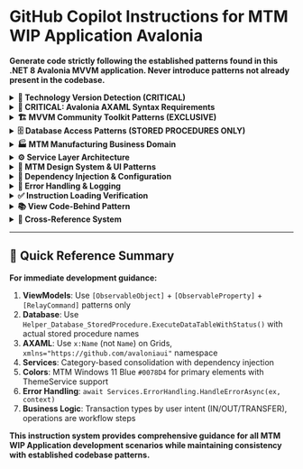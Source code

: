 # GitHub Copilot Instructions for MTM WIP Application Avalonia

<!-- COPILOT AUTO-INCLUDE SYSTEM -->
<!-- When this file is referenced via #file:copilot-instructions.md, -->
<!-- automatically include all related instruction files: -->

<!-- Core UI Instructions -->
<!-- #file:.github/UI-Instructions/avalonia-xaml-syntax.instruction.md -->
<!-- #file:.github/UI-Instructions/ui-generation.instruction.md -->
<!-- #file:.github/UI-Instructions/ui-styling.instruction.md -->
<!-- #file:.github/UI-Instructions/ui-mapping.instruction.md -->
<!-- #file:.github/UI-Instructions/suggestion-overlay-implementation.instruction.md -->
<!-- #file:.github/UI-Instructions/suggestion-overlay-integration.instruction.md -->

<!-- Development Instructions -->  
<!-- #file:.github/Development-Instructions/database-patterns.instruction.md -->
<!-- #file:.github/Development-Instructions/stored-procedures.instruction.md -->
<!-- #file:.github/Development-Instructions/errorhandler.instruction.md -->
<!-- #file:.github/Development-Instructions/githubworkflow.instruction.md -->
<!-- #file:.github/Development-Instructions/templates-documentation.instruction.md -->

<!-- Core Instructions -->
<!-- #file:.github/Core-Instructions/dependency-injection.instruction.md -->
<!-- #file:.github/Core-Instructions/naming.conventions.instruction.md -->

<!-- New Template and Pattern Files -->
<!-- #file:.github/copilot/templates/mtm-feature-request.md -->
<!-- #file:.github/copilot/templates/mtm-ui-component.md -->
<!-- #file:.github/copilot/templates/mtm-viewmodel-creation.md -->
<!-- #file:.github/copilot/templates/mtm-database-operation.md -->
<!-- #file:.github/copilot/templates/mtm-service-implementation.md -->

<!-- Context Files -->
<!-- #file:.github/copilot/context/mtm-business-domain.md -->
<!-- #file:.github/copilot/context/mtm-technology-stack.md -->
<!-- #file:.github/copilot/context/mtm-architecture-patterns.md -->
<!-- #file:.github/copilot/context/mtm-database-procedures.md -->

<!-- Pattern Files -->
<!-- #file:.github/copilot/patterns/mtm-mvvm-community-toolkit.md -->
<!-- #file:.github/copilot/patterns/mtm-stored-procedures-only.md -->
<!-- #file:.github/copilot/patterns/mtm-avalonia-syntax.md -->

**Generate code strictly following the established patterns found in this .NET 8 Avalonia MVVM application. Never introduce patterns not already present in the codebase.**

<details>
<summary><strong>🎯 Technology Version Detection (CRITICAL)</strong></summary>

**BEFORE generating ANY code, scan the codebase to identify these exact versions:**

### **Core Technologies (FIXED VERSIONS)**
- **.NET Version**: 8.0 (`<TargetFramework>net8.0</TargetFramework>`)
- **C# Language Version**: C# 12 with nullable reference types enabled
- **Avalonia UI**: 11.3.4 (Primary UI framework - NOT WPF)
- **MVVM Community Toolkit**: 8.3.2 (Property/Command generation via source generators)
- **MySQL Database**: 9.4.0 (MySql.Data package)
- **Microsoft Extensions**: 9.0.8 (DI, Logging, Configuration, Hosting)

### **Architecture Pattern Detection**
- **Architecture**: MVVM with service-oriented design and comprehensive dependency injection
- **Database Pattern**: Stored procedures ONLY via `Helper_Database_StoredProcedure.ExecuteDataTableWithStatus()`
- **ViewModel Pattern**: MVVM Community Toolkit with `[ObservableProperty]` and `[RelayCommand]` attributes
- **UI Pattern**: Avalonia UserControl inheritance with minimal code-behind
- **Service Pattern**: Category-based service consolidation in single files
- **Error Pattern**: Centralized error handling via `Services.ErrorHandling.HandleErrorAsync()`

</details>

<details>
<summary><strong>🚨 CRITICAL: Avalonia AXAML Syntax Requirements</strong></summary>

> **Extended Guidance**: For complete AXAML patterns, see: 
> - avalonia-xaml-syntax.instruction.md
> - ui-generation.instruction.md
> - mtm-avalonia-syntax.md

**BEFORE generating ANY AXAML code, follow these critical rules to prevent AVLN2000 compilation errors:**

### **Avalonia-Specific Syntax Rules**
1. **NEVER use `Name` property on Grid definitions** - Use `x:Name` only
2. **Use Avalonia namespace**: `xmlns="https://github.com/avaloniaui"` (NOT WPF namespace)
3. **Grid syntax**: Use `ColumnDefinitions="Auto,*"` attribute form when possible
4. **Control equivalents**: Use `TextBlock` instead of `Label`, `Flyout` instead of `Popup`
5. **Use standard bindings**: `{Binding PropertyName}` with INotifyPropertyChanged

### **Required AXAML Header Structure**
```xml
<UserControl xmlns="https://github.com/avaloniaui"
             xmlns:x="http://schemas.microsoft.com/winfx/2006/xaml"
             xmlns:vm="using:MTM_WIP_Application_Avalonia.ViewModels.MainForm"
             x:Class="MTM_WIP_Application_Avalonia.Views.SomeView">
```

### **MTM Design System Requirements**
- **Primary Color**: Windows 11 Blue (#0078D4) for buttons and accents
- **Multiple Theme Support**: Use ThemeService for MTM_Blue, MTM_Green, MTM_Red, MTM_Dark themes
- **Card-based Layout**: Use Border controls with rounded corners and subtle shadows
- **Consistent Spacing**: 8px, 16px, 24px margins and padding
- **Typography**: Use TextBlock with consistent FontSize and FontWeight patterns

### **MANDATORY Layout Pattern for Tab Views**
**ALL tab views connected to MainView.axaml MUST implement the InventoryTabView grid pattern:**

```xml
<ScrollViewer HorizontalScrollBarVisibility="Auto" VerticalScrollBarVisibility="Auto">
  <Grid x:Name="MainContainer" RowDefinitions="*,Auto" MinWidth="600" MinHeight="400" Margin="8">
    <!-- Content Border with proper containment -->
    <Border Grid.Row="0" Background="{DynamicResource MTM_Shared_Logic.CardBackgroundBrush}"
            BorderBrush="{DynamicResource MTM_Shared_Logic.BorderLightBrush}" 
            BorderThickness="1" CornerRadius="8" Padding="16" Margin="0,0,0,8">
      <!-- Form fields grid with structured layout -->
    </Border>
    <!-- Action buttons panel -->
    <Border Grid.Row="1" Background="{DynamicResource MTM_Shared_Logic.PanelBackgroundBrush}">
      <!-- Action buttons -->
    </Border>
  </Grid>
</ScrollViewer>
```

**Critical Requirements:**
- ScrollViewer as root (prevents overflow)
- Grid with RowDefinitions="*,Auto" (content/actions separation)
- All input fields contained within grid boundaries
- DynamicResource bindings for ALL colors (theme consistency)

</details>

<details>
<summary><strong>🏗️ MVVM Community Toolkit Patterns (EXCLUSIVE)</strong></summary>

> **Extended Guidance**: For complete MVVM patterns, see:
> - mtm-mvvm-community-toolkit.md
> - mtm-viewmodel-creation.md

**USE ONLY MVVM Community Toolkit patterns. ReactiveUI is completely removed from this codebase.**

### **ViewModel Pattern (Source Generator Based)**
```csharp
// ✅ CORRECT: MVVM Community Toolkit pattern (found in all ViewModels)
[ObservableObject]
public partial class InventoryViewModel : BaseViewModel
{
    [ObservableProperty]
    private string partId = string.Empty;

    [ObservableProperty] 
    private bool isLoading;

    [RelayCommand]
    private async Task SearchAsync()
    {
        IsLoading = true;
        try
        {
            // Business logic here
        }
        catch (Exception ex)
        {
            await ErrorHandling.HandleErrorAsync(ex, "Search operation failed");
        }
        finally
        {
            IsLoading = false;
        }
    }

    public InventoryViewModel(ILogger<InventoryViewModel> logger, IInventoryService service)
        : base(logger)
    {
        ArgumentNullException.ThrowIfNull(logger);
        ArgumentNullException.ThrowIfNull(service);
    }
}
```

### **NEVER Use These ReactiveUI Patterns**
- ❌ `ReactiveObject` - Use `[ObservableObject]`
- ❌ `ReactiveCommand<T, R>` - Use `[RelayCommand]`
- ❌ `this.RaiseAndSetIfChanged()` - Use `[ObservableProperty]`
- ❌ `WhenAnyValue()` - Use property change handlers
- ❌ Reactive subscriptions - Use standard event handling

</details>

<details>
<summary><strong>🗄️ Database Access Patterns (STORED PROCEDURES ONLY)</strong></summary>

> **Extended Guidance**: For complete database patterns, see:
> - database-patterns.instruction.md
> - stored-procedures.instruction.md
> - mtm-stored-procedures-only.md
> - mtm-database-procedures.md

**ALL database operations MUST use stored procedures via Helper_Database_StoredProcedure.ExecuteDataTableWithStatus()**

### **Standard Database Operation Pattern**
```csharp
// ✅ CORRECT: Stored procedures only (established pattern)
var parameters = new MySqlParameter[]
{
    new("p_PartID", partId),
    new("p_Operation", operation)
};

var result = await Helper_Database_StoredProcedure.ExecuteDataTableWithStatus(
    connectionString,
    "inv_inventory_Get_ByPartIDandOperation",  // Use actual stored procedures
    parameters
);

// Process result.Status and result.Data
if (result.Status == 1)
{
    // Success - process DataTable
    var dataTable = result.Data;
}
```

### **45+ Available Stored Procedures**
- **Inventory**: `inv_inventory_Add_Item`, `inv_inventory_Get_ByPartID`, `inv_inventory_Remove_Item`
- **Transactions**: `inv_transaction_Add`, `inv_transaction_Get_History`
- **Master Data**: `md_part_ids_Get_All`, `md_locations_Get_All`, `md_operation_numbers_Get_All`
- **Error Logging**: `log_error_Add_Error`, `log_error_Get_All`

### **NEVER Use Direct SQL**
- ❌ Manual SQL queries
- ❌ String concatenation in SQL
- ❌ Direct MySqlCommand usage

### **CRITICAL: Database Column Validation Rules**
```csharp
// ✅ CORRECT: Always validate column names against actual database schema
// NEVER assume column names - always check User model documentation
public async Task<List<string>> LoadUsersFromDatabaseAsync()
{
    var result = await Helper_Database_StoredProcedure.ExecuteDataTableWithStatus(
        connectionString,
        "usr_users_Get_All",
        Array.Empty<MySqlParameter>()
    );

    if (result.Status == 1)
    {
        var users = new List<string>();
        foreach (DataRow row in result.Data.Rows)
        {
            // ✅ CORRECT: Use "User" column (as documented in User model)
            users.Add(row["User"].ToString() ?? string.Empty);
        }
        return users;
    }

    return new List<string>(); // Return empty on failure - NO FALLBACK DATA
}

// ❌ WRONG: Incorrect column name assumption
public async Task<List<string>> LoadUsersFromDatabaseAsync_WRONG()
{
    // This will cause: System.ArgumentException - Column 'UserId' does not belong to table
    var userName = row["UserId"].ToString(); // WRONG - column is "User"
}
```

### **Database Model Column Mapping Reference**
```csharp
// CRITICAL: Column names vs Property names (from User model documentation)
// User Table: Column = "User", Property = "User_Name" (to avoid conflicts)
// Part Table: Column = "PartID", Property = "PartId"
// Operation Table: Column = "OperationNumber", Property = "OperationNumber"
// Location Table: Column = "Location", Property = "Location"
```

### **NO FALLBACK DATA PATTERN (MANDATORY)**
```csharp
// ✅ CORRECT: Return empty collections on database failure
public async Task<List<string>> GetMasterDataAsync(string procedureName, string columnName)
{
    try
    {
        var result = await Helper_Database_StoredProcedure.ExecuteDataTableWithStatus(
            connectionString, procedureName, Array.Empty<MySqlParameter>()
        );

        if (result.Status == 1)
        {
            var data = new List<string>();
            foreach (DataRow row in result.Data.Rows)
            {
                data.Add(row[columnName].ToString() ?? string.Empty);
            }
            return data;
        }
        
        // Database operation failed - return empty (NO fallback data)
        await ErrorHandling.HandleErrorAsync(
            new InvalidOperationException($"Database operation failed with status: {result.Status}"),
            $"Failed to load data from {procedureName}"
        );
        return new List<string>();
    }
    catch (Exception ex)
    {
        // Database connection failed - return empty (NO fallback data)
        await ErrorHandling.HandleErrorAsync(ex, $"Database connection failed for {procedureName}");
        return new List<string>();
    }
}

// ❌ WRONG: Never provide fallback/dummy data
public async Task<List<string>> GetMasterDataAsync_WRONG()
{
    // NEVER do this - fallback data removed from MTM application
    return new List<string> { "FALLBACK001", "ERROR002" }; // WRONG
}
```

</details>

<details>
<summary><strong>🏭 MTM Manufacturing Business Domain</strong></summary>

> **Extended Guidance**: For complete business domain context, see:
> - mtm-business-domain.md

### **Transaction Type Logic (MTM-SPECIFIC)**
```csharp
// ✅ CORRECT: User intent determines transaction type (not operation numbers)
public string DetermineTransactionType(UserAction action)
{
    return action.Intent switch
    {
        UserIntent.AddingStock => "IN",      // User adding inventory
        UserIntent.RemovingStock => "OUT",   // User removing inventory  
        UserIntent.MovingStock => "TRANSFER" // User moving between locations
    };
}
// Operation numbers ("90", "100", "110") are workflow steps, NOT transaction indicators
```

### **Core Manufacturing Entities**
```csharp
public class PartInfo
{
    public string PartId { get; set; } = string.Empty;        // "PART001", "ABC-123"
    public string Operation { get; set; } = string.Empty;     // "90", "100", "110" (workflow steps)
    public int Quantity { get; set; }                         // Integer count only
    public string Location { get; set; } = string.Empty;      // Location identifier
}
```

### **Operation Numbers Usage**
```csharp
// CORRECT: Operations are workflow steps
var operations = new[] { "90", "100", "110", "120" }; // String numbers representing workflow

// WRONG: Don't use operations to determine transaction type
if (operation == "90") transactionType = "IN"; // This is incorrect logic
```

</details>

<details>
<summary><strong>⚙️ Service Layer Architecture</strong></summary>

> **Extended Guidance**: For complete service patterns, see:
> - mtm-architecture-patterns.md
> - mtm-service-implementation.md

### **Service Organization Pattern (CRITICAL)**
Based on analysis of actual `Services/` folder structure:

```csharp
// ✅ CORRECT: Category-based service consolidation (actual pattern)
// File: Services/ErrorHandling.cs
namespace MTM_WIP_Application_Avalonia.Services
{
    public static class ErrorHandling { /* centralized error handling */ }
    public class ErrorEntry { /* error data model */ }
    public static class ErrorConfiguration { /* error configuration */ }
}

// File: Services/Configuration.cs  
namespace MTM_WIP_Application_Avalonia.Services
{
    public class ConfigurationService : IConfigurationService { /* actual implementation */ }
    public class ApplicationStateService : IApplicationStateService { /* actual implementation */ }
}
```

### **Service Registration Pattern (CRITICAL)**  
```csharp
// ✅ CORRECT: Actual service registration pattern
public static class ServiceCollectionExtensions
{
    public static IServiceCollection AddMTMServices(
        this IServiceCollection services, 
        IConfiguration configuration)
    {
        // Use TryAdd methods as established
        services.TryAddSingleton<IConfigurationService, ConfigurationService>();
        services.TryAddScoped<IInventoryService, InventoryService>();
        services.TryAddTransient<InventoryViewModel>();
        
        return services;
    }
}
```

</details>

<details>
<summary><strong>🎨 MTM Design System & UI Patterns</strong></summary>

> **Extended Guidance**: For complete UI patterns, see:
> - ui-generation.instruction.md
> - ui-styling.instruction.md
> - mtm-ui-component.md

### **MTM Purple Theme Implementation**
```xml
<!-- Primary MTM Colors -->
<Button Background="#0078D4"      <!-- Primary Windows 11 blue -->
        Foreground="White"
        Padding="12,8"
        CornerRadius="4" />

<Border Background="#106EBE"      <!-- Secondary blue -->
        BorderBrush="#E0E0E0"
        BorderThickness="1"
        CornerRadius="8" />
```

### **Card-Based Layout System**
```xml
<Border Background="White"
        BorderBrush="#E0E0E0" 
        BorderThickness="1"
        CornerRadius="8"
        Padding="16"
        Margin="8">
    
    <Grid x:Name="CardContent" RowDefinitions="Auto,*">
        <Border Grid.Row="0" Background="#0078D4" CornerRadius="8,8,0,0" Padding="16,8">
            <TextBlock Text="Card Title" Foreground="White" FontWeight="Bold" />
        </Border>
        <StackPanel Grid.Row="1" Margin="16" Spacing="8">
            <!-- Card content -->
        </StackPanel>
    </Grid>
</Border>
```

### **Consistent Spacing System**
- **Small spacing**: 8px margins and padding
- **Medium spacing**: 16px for card padding and form spacing  
- **Large spacing**: 24px for section separation

</details>

<details>
<summary><strong>🔧 Dependency Injection & Configuration</strong></summary>

> **Extended Guidance**: For complete DI patterns, see:
> - dependency-injection.instruction.md

### **Constructor Injection Pattern**
```csharp
public class SomeService : ISomeService
{
    private readonly ILogger<SomeService> _logger;
    private readonly IConfigurationService _configurationService;
    
    public SomeService(
        ILogger<SomeService> logger,
        IConfigurationService configurationService)
    {
        ArgumentNullException.ThrowIfNull(logger);
        ArgumentNullException.ThrowIfNull(configurationService);
        
        _logger = logger;
        _configurationService = configurationService;
    }
}
```

### **Service Lifetimes**
- **Singleton**: Theme services, configuration services
- **Scoped**: Database services, business services  
- **Transient**: ViewModels, short-lived services

</details>

<details>
<summary><strong>🚨 Error Handling & Logging</strong></summary>

> **Extended Guidance**: For complete error patterns, see:
> - errorhandler.instruction.md

### **Centralized Error Handling**
```csharp
try
{
    // Operation that might fail
    await SomeService.PerformOperationAsync();
}
catch (Exception ex)
{
    // ALWAYS use centralized error handling
    await Services.ErrorHandling.HandleErrorAsync(ex, "Operation context");
}
```

### **Structured Logging**
```csharp
// Use Microsoft.Extensions.Logging throughout
Logger.LogInformation("Operation started for {PartId}", partId);
Logger.LogWarning("Operation failed with status {Status}", status);
Logger.LogError(ex, "Critical error in {Operation}", operationName);
```

</details>

<details>
<summary><strong>✅ Instruction Loading Verification</strong></summary>

**Before generating code, verify these instruction files are available:**
- [ ] Avalonia AXAML syntax rules (AVLN2000 prevention)
- [ ] Database stored procedure patterns  
- [ ] MVVM Community Toolkit patterns
- [ ] MTM design system guidelines
- [ ] Service organization patterns
- [ ] Manufacturing business domain rules
- [ ] Error handling and logging patterns

**If any are missing, explicitly request them in your prompt.**

**Auto-Include System Status**: This file automatically includes all specialized instruction files when referenced. No manual file inclusion needed.

</details>

<details>
<summary><strong>📚 View Code-Behind Pattern</strong></summary>

### **Minimal Code-Behind Pattern**
All 33 View files follow clean Avalonia architecture without ReactiveUI dependencies:

```csharp
// ✅ Standard Avalonia UserControl pattern
public partial class SomeView : UserControl
{
    public SomeView()
    {
        InitializeComponent();
        // Minimal initialization code only
    }
    
    protected override void OnDetachedFromVisualTree(VisualTreeAttachmentEventArgs e)
    {
        // Cleanup resources, subscriptions
        base.OnDetachedFromVisualTree(e);
    }
}
```

### **View-ViewModel Connection**
```xml
<!-- DataContext set via dependency injection in parent -->
<UserControl xmlns="https://github.com/avaloniaui"
             x:Class="MTM_WIP_Application_Avalonia.Views.SomeView">
    <!-- No code-behind ViewModel instantiation -->
</UserControl>
```

</details>

<details>
<summary><strong>🔗 Cross-Reference System</strong></summary>

**This instruction system uses an interconnected reference model:**

### **Template Files**
- `mtm-feature-request.md` - Complete feature development template
- `mtm-ui-component.md` - Avalonia UserControl creation template  
- `mtm-viewmodel-creation.md` - MVVM Community Toolkit ViewModel template
- `mtm-database-operation.md` - Stored procedure operation template
- `mtm-service-implementation.md` - Service layer implementation template

### **Context Files**
- `mtm-business-domain.md` - Manufacturing domain knowledge
- `mtm-technology-stack.md` - .NET 8, Avalonia 11.3.4, MySQL specifications
- `mtm-architecture-patterns.md` - MVVM, DI, service organization patterns
- `mtm-database-procedures.md` - Complete catalog of 45+ stored procedures

### **Pattern Files**
- `mtm-mvvm-community-toolkit.md` - Complete MVVM Community Toolkit implementation guide
- `mtm-stored-procedures-only.md` - Database access pattern enforcement
- `mtm-avalonia-syntax.md` - AXAML syntax rules and AVLN2000 prevention

**All files are automatically included when this main instruction file is referenced.**

</details>

---

## 🎯 Quick Reference Summary

**For immediate development guidance:**

1. **ViewModels**: Use `[ObservableObject]` + `[ObservableProperty]` + `[RelayCommand]` patterns only
2. **Database**: Use `Helper_Database_StoredProcedure.ExecuteDataTableWithStatus()` with actual stored procedure names  
3. **AXAML**: Use `x:Name` (not `Name`) on Grids, `xmlns="https://github.com/avaloniaui"` namespace
4. **Services**: Category-based consolidation with dependency injection
5. **Colors**: MTM Windows 11 Blue `#0078D4` for primary elements with ThemeService support
6. **Error Handling**: `await Services.ErrorHandling.HandleErrorAsync(ex, context)`
7. **Business Logic**: Transaction types by user intent (IN/OUT/TRANSFER), operations are workflow steps

**This instruction system provides comprehensive guidance for all MTM WIP Application development scenarios while maintaining consistency with established codebase patterns.**